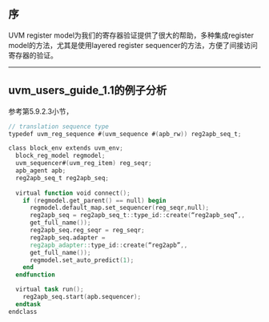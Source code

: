 ## 序

UVM register model为我们的寄存器验证提供了很大的帮助，多种集成register model的方法，尤其是使用layered register sequencer的方法，方便了间接访问寄存器的验证。

---

## uvm_users_guide_1.1的例子分析

参考第5.9.2.3小节，

```verilog
// translation sequence type
typedef uvm_reg_sequence #(uvm_sequence #(apb_rw)) reg2apb_seq_t;

class block_env extends uvm_env;
  block_reg_model regmodel;
  uvm_sequencer#(uvm_reg_item) reg_seqr;
  apb_agent apb;
  reg2apb_seq_t reg2apb_seq;
  
  virtual function void connect();
    if (regmodel.get_parent() == null) begin
      regmodel.default_map.set_sequencer(reg_seqr,null);
      reg2apb_seq = reg2apb_seq_t::type_id::create(“reg2apb_seq”,,
      get_full_name());
      reg2apb_seq.reg_seqr = reg_seqr;
      reg2apb_seq.adapter =
      reg2apb_adapter::type_id::create(“reg2apb”,,
      get_full_name());
      regmodel.set_auto_predict(1);
    end
  endfunction

  virtual task run();
    reg2apb_seq.start(apb.sequencer);
  endtask
endclass
```